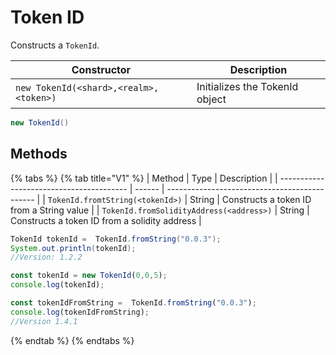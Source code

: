 # Token ID

Constructs a `TokenId`.

| Constructor                            | Description                    |
| -------------------------------------- | ------------------------------ |
| `new TokenId(<shard>,<realm>,<token>)` | Initializes the TokenId object |

```java
new TokenId()
```

## Methods

{% tabs %}
{% tab title="V1" %}
| Method                                   | Type   | Description                                   |
| ---------------------------------------- | ------ | --------------------------------------------- |
| `TokenId.fromtString(<tokenId>)`         | String | Constructs a token ID from a String value     |
| `TokenId.fromSolidityAddress(<address>)` | String | Constructs a token ID from a solidity address |

```java
TokenId tokenId =  TokenId.fromString("0.0.3");
System.out.println(tokenId);
//Version: 1.2.2
```

```javascript
const tokenId = new TokenId(0,0,5);
console.log(tokenId);

const tokenIdFromString =  TokenId.fromString("0.0.3");
console.log(tokenIdFromString);
//Version 1.4.1
```
{% endtab %}
{% endtabs %}
